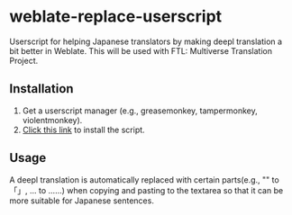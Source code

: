 # weblate-replace-userscript

Userscript for helping Japanese translators by making deepl translation a bit better in Weblate. This will be used with FTL: Multiverse Translation Project.

## Installation

1. Get a userscript manager (e.g., greasemonkey, tampermonkey, violentmonkey).
2. [Click this link](https://github.com/ranhai613/weblate-replace-userscript/raw/main/weblatereplace.user.js) to install the script.

## Usage

A deepl translation is automatically replaced with certain parts(e.g., "" to 「」, ... to ……) when copying and pasting to the textarea so that it can be more suitable for Japanese sentences.
